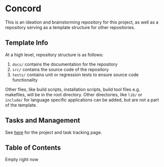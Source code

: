 # Concord

This is an ideation and brainstorming repository for this project, as well as a repository
serving as a template structure for other repositories.

## Template Info

At a high level, repository structure is as follows:

1. `docs/` contains the documentation for the repository
2. `src/` contains the source code of the repository
3. `tests/` contains unit or regression tests to ensure source code functionality

Other files, like build scripts, installation scripts, build tool files e.g. makefiles, will be
in the root directory. Other directories, like `lib/` or `include/` for language specific applications
can be added, but are not a part of the template.

## Tasks and Management

See [here](https://github.com/orgs/concordic/projects/1) for the project and task tracking page.

## Table of Contents

Empty right now
